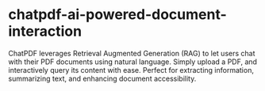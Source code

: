 # chatpdf-ai-powered-document-interaction
ChatPDF leverages Retrieval Augmented Generation (RAG) to let users chat with their PDF documents using natural language. Simply upload a PDF, and interactively query its content with ease. Perfect for extracting information, summarizing text, and enhancing document accessibility.
